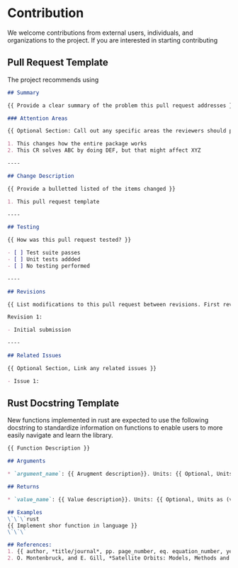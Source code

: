 # Contribution

We welcome contributions from external users, individuals, and organizations to the project. If you are interested in starting contributing 

## Pull Request Template

The project recommends using 

```markdown
## Summary

{{ Provide a clear summary of the problem this pull request addresses }}

### Attention Areas

{{ Optional Section: Call out any specific areas the reviewers should pay attention to. Any contentious or critical design and implementation decisions should be listed here}}

1. This changes how the entire package works
2. This CR solves ABC by doing DEF, but that might affect XYZ

----

## Change Description

{{ Provide a bulletted listed of the items changed }}

1. This pull request template

----

## Testing

{{ How was this pull request tested? }}

- [ ] Test suite passes
- [ ] Unit tests addded
- [ ] No testing performed 

----

## Revisions

{{ List modifications to this pull request between revisions. First revision can simply be initial commit }}

Revision 1:

- Initial submission

----

## Related Issues

{{ Optional Section, Link any related issues }}

- Issue 1: 

```

## Rust Docstring Template

New functions implemented in rust are expected to use the following docstring to standardize information on functions to
enable users to more easily navigate and learn the library.

```markdown
{{ Function Description }}

## Arguments

* `argument_name`: {{ Arugment description}}. Units: {{ Optional, Units as (value). e.g. (rad) or (deg)}}

## Returns

* `value_name`: {{ Value description}}. Units: {{ Optional, Units as (value). e.g. (rad) or (deg)}}

## Examples
\`\`\`rust
{{ Implement shor function in language }}
\`\`\`

## References:
1. {{ author, *title/journal*, pp. page_number, eq. equation_number, year}}
2. O. Montenbruck, and E. Gill, *Satellite Orbits: Models, Methods and Applications*, pp. 24, eq. 2.43 & 2.44, 2012.
```